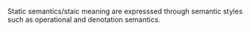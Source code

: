 Static semantics/staic meaning are expresssed through semantic styles such as operational and denotation semantics.
